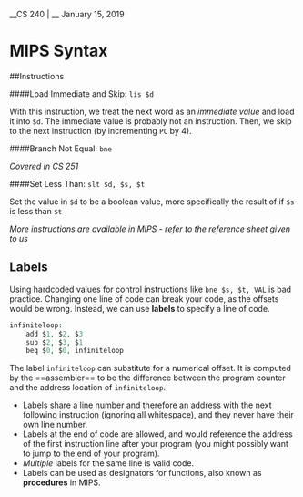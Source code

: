 __CS 240 | __ January 15, 2019

# MIPS Syntax

##Instructions

####Load Immediate and Skip: `lis $d` 

With this instruction, we treat the next word as an _immediate value_ and load it into `$d`. The immediate value is probably not an instruction. Then, we skip to the next instruction (by incrementing `PC` by 4). 

####Branch Not Equal: `bne`

_Covered in CS 251_

####Set Less Than: `slt $d, $s, $t`

Set the value in `$d` to be a boolean value, more specifically the result of if `$s` is less than `$t`

_More instructions are available in MIPS - refer to the reference sheet given to us_



## Labels

Using hardcoded values for control instructions like `bne $s, $t, VAL` is bad practice. Changing one line of code can break your code, as the offsets would be wrong. Instead, we can use **labels** to specify a line of code.

```php
infiniteloop:
	add $1, $2, $3
    sub $2, $3, $1
    beq $0, $0, infiniteloop
```

The label `infiniteloop` can substitute for a numerical offset. It is computed by the ==assembler== to be the difference between the program counter and the address location of `infiniteloop`.

- Labels share a line number and therefore an address with the next following instruction (ignoring all whitespace), and they never have their own line number.
- Labels at the end of code are allowed, and would reference the address of the first instruction line after your program (you might possibly want to jump to the end of your program).
- _Multiple_ labels for the same line is valid code.
- Labels can be used as designators for functions, also known as **procedures** in MIPS.

